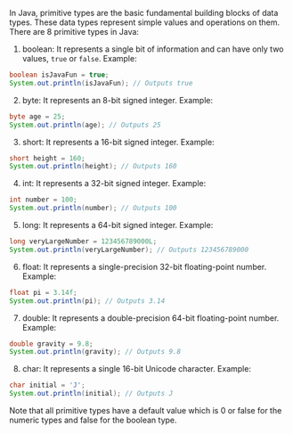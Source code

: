 In Java, primitive types are the basic fundamental building blocks of data types. These data types represent simple values and operations on them. There are 8 primitive types in Java: 

1. boolean: It represents a single bit of information and can have only two values, `true` or `false`.
Example:
```java
boolean isJavaFun = true;
System.out.println(isJavaFun); // Outputs true
```

2. byte: It represents an 8-bit signed integer. 
Example:
```java
byte age = 25;
System.out.println(age); // Outputs 25
```

3. short: It represents a 16-bit signed integer. 
Example:
```java
short height = 160;
System.out.println(height); // Outputs 160
```

4. int: It represents a 32-bit signed integer.
Example:
```java
int number = 100;
System.out.println(number); // Outputs 100
```

5. long: It represents a 64-bit signed integer. 
Example:
```java
long veryLargeNumber = 123456789000L;
System.out.println(veryLargeNumber); // Outputs 123456789000
```

6. float: It represents a single-precision 32-bit floating-point number. 
Example:
```java
float pi = 3.14f;
System.out.println(pi); // Outputs 3.14
```

7. double: It represents a double-precision 64-bit floating-point number. 
Example:
```java
double gravity = 9.8;
System.out.println(gravity); // Outputs 9.8
```

8. char: It represents a single 16-bit Unicode character. 
Example:
```java
char initial = 'J';
System.out.println(initial); // Outputs J
```

Note that all primitive types have a default value which is 0 or false for the numeric types and false for the boolean type.